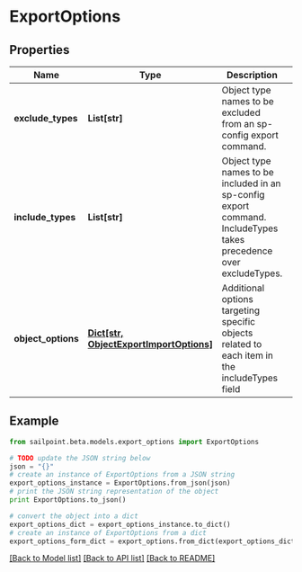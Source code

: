 # ExportOptions


## Properties
Name | Type | Description | Notes
------------ | ------------- | ------------- | -------------
**exclude_types** | **List[str]** | Object type names to be excluded from an sp-config export command. | [optional] 
**include_types** | **List[str]** | Object type names to be included in an sp-config export command. IncludeTypes takes precedence over excludeTypes. | [optional] 
**object_options** | [**Dict[str, ObjectExportImportOptions]**](ObjectExportImportOptions.md) | Additional options targeting specific objects related to each item in the includeTypes field | [optional] 

## Example

```python
from sailpoint.beta.models.export_options import ExportOptions

# TODO update the JSON string below
json = "{}"
# create an instance of ExportOptions from a JSON string
export_options_instance = ExportOptions.from_json(json)
# print the JSON string representation of the object
print ExportOptions.to_json()

# convert the object into a dict
export_options_dict = export_options_instance.to_dict()
# create an instance of ExportOptions from a dict
export_options_form_dict = export_options.from_dict(export_options_dict)
```
[[Back to Model list]](../README.md#documentation-for-models) [[Back to API list]](../README.md#documentation-for-api-endpoints) [[Back to README]](../README.md)


